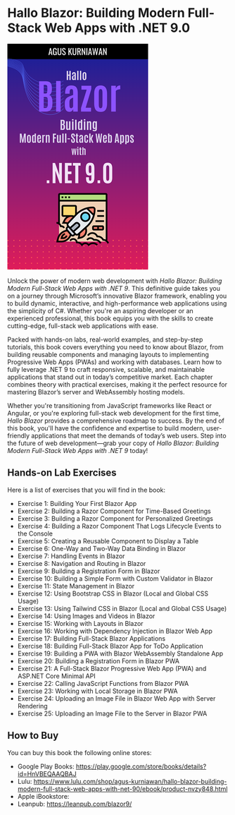 # Hallo Blazor: Building Modern Full-Stack Web Apps with .NET 9.0

<img src="images/cover.png"  width="320">

Unlock the power of modern web development with *Hallo Blazor: Building Modern Full-Stack Web Apps with .NET 9*. This definitive guide takes you on a journey through Microsoft’s innovative Blazor framework, enabling you to build dynamic, interactive, and high-performance web applications using the simplicity of C#. Whether you're an aspiring developer or an experienced professional, this book equips you with the skills to create cutting-edge, full-stack web applications with ease.

Packed with hands-on labs, real-world examples, and step-by-step tutorials, this book covers everything you need to know about Blazor, from building reusable components and managing layouts to implementing Progressive Web Apps (PWAs) and working with databases. Learn how to fully leverage .NET 9 to craft responsive, scalable, and maintainable applications that stand out in today’s competitive market. Each chapter combines theory with practical exercises, making it the perfect resource for mastering Blazor’s server and WebAssembly hosting models.

Whether you're transitioning from JavaScript frameworks like React or Angular, or you're exploring full-stack web development for the first time, *Hallo Blazor* provides a comprehensive roadmap to success. By the end of this book, you'll have the confidence and expertise to build modern, user-friendly applications that meet the demands of today’s web users. Step into the future of web development—grab your copy of *Hallo Blazor: Building Modern Full-Stack Web Apps with .NET 9* today!



## Hands-on Lab Exercises

Here is a list of exercises that you will find in the book:

* Exercise 1: Building Your First Blazor App
* Exercise 2: Building a Razor Component for Time-Based Greetings
* Exercise 3: Building a Razor Component for Personalized Greetings
* Exercise 4: Building a Razor Component That Logs Lifecycle Events to the Console
* Exercise 5: Creating a Reusable Component to Display a Table
* Exercise 6: One-Way and Two-Way Data Binding in Blazor
* Exercise 7: Handling Events in Blazor
* Exercise 8: Navigation and Routing in Blazor
* Exercise 9: Building a Registration Form in Blazor
* Exercise 10: Building a Simple Form with Custom Validator in Blazor
* Exercise 11: State Management in Blazor
* Exercise 12: Using Bootstrap CSS in Blazor (Local and Global CSS Usage)
* Exercise 13: Using Tailwind CSS in Blazor (Local and Global CSS Usage)
* Exercise 14: Using Images and Videos in Blazor
* Exercise 15: Working with Layouts in Blazor
* Exercise 16: Working with Dependency Injection in Blazor Web App
* Exercise 17: Building Full-Stack Blazor Applications
* Exercise 18: Building Full-Stack Blazor App for ToDo Application
* Exercise 19: Building a PWA with Blazor WebAssembly Standalone App
* Exercise 20: Building a Registration Form in Blazor PWA
* Exercise 21: A Full-Stack Blazor Progressive Web App (PWA) and ASP.NET Core Minimal API
* Exercise 22: Calling JavaScript Functions from Blazor PWA
* Exercise 23: Working with Local Storage in Blazor PWA
* Exercise 24: Uploading an Image File in Blazor Web App with Server Rendering
* Exercise 25: Uploading an Image File to the Server in Blazor PWA


## How to Buy

You can buy this book the following online stores:

* Google Play Books: https://play.google.com/store/books/details?id=HnVBEQAAQBAJ
* Lulu: https://www.lulu.com/shop/agus-kurniawan/hallo-blazor-building-modern-full-stack-web-apps-with-net-90/ebook/product-nvzy848.html
* Apple iBookstore: 
* Leanpub: https://leanpub.com/blazor9/  

